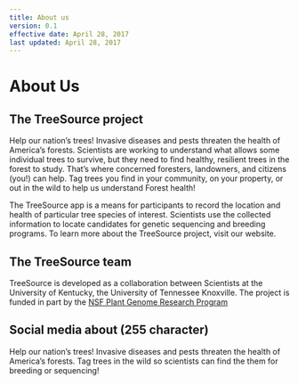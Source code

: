 ```yaml
---
title: About us
version: 0.1
effective date: April 28, 2017
last updated: April 28, 2017
---
```


# About Us

## The TreeSource project

Help our nation’s trees!  Invasive diseases and pests threaten the health of America’s forests.  Scientists are working to understand what allows some individual trees to survive, but they need to find healthy, resilient trees in the forest to study.  That’s where concerned foresters, landowners, and citizens (you!) can help.  Tag trees you find in your community, on your property, or out in the wild to help us understand Forest health!

The TreeSource app is a means for participants to record the location and health of particular tree species of interest.  Scientists use the collected information to locate candidates for genetic sequencing and breeding programs.   To learn more about the TreeSource project, visit our website.

## The TreeSource team

TreeSource is developed as a collaboration between Scientists at the University of Kentucky, the University of Tennessee Knoxville.  The project is funded in part by the [NSF Plant Genome Research Program](https://nsf.gov/funding/pgm_summ.jsp?pims_id=5338) 


## Social media about (255 character)

Help our nation’s trees! Invasive diseases and pests threaten the health of America’s forests. Tag trees in the wild so scientists can find the them for breeding or sequencing!
